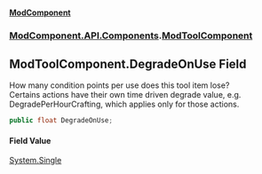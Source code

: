 #### [ModComponent](index.md 'index')
### [ModComponent.API.Components](index.md#ModComponent.API.Components 'ModComponent.API.Components').[ModToolComponent](ModToolComponent.md 'ModComponent.API.Components.ModToolComponent')

## ModToolComponent.DegradeOnUse Field

How many condition points per use does this tool item lose?  
Certains actions have their own time driven degrade value, e.g. DegradePerHourCrafting, which applies only for those actions.

```csharp
public float DegradeOnUse;
```

#### Field Value
[System.Single](https://docs.microsoft.com/en-us/dotnet/api/System.Single 'System.Single')